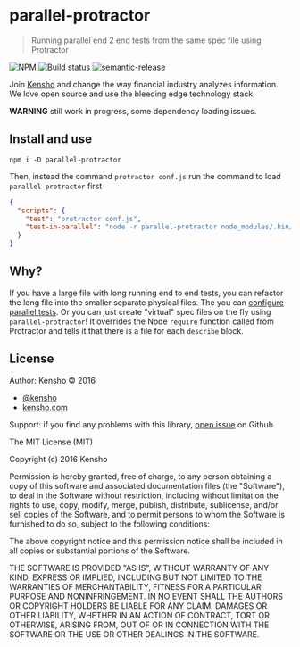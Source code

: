 # parallel-protractor

> Running parallel end 2 end tests from the same spec file using Protractor

[![NPM][parallel-protractor-icon] ][parallel-protractor-url]
[![Build status][parallel-protractor-ci-image] ][parallel-protractor-ci-url]
[![semantic-release][semantic-image] ][semantic-url]

Join [Kensho](https://kensho.com/#/careers) and change the way financial industry analyzes information.
We love open source and use the bleeding edge technology stack.

[parallel-protractor-icon]: https://nodei.co/npm/parallel-protractor.png?downloads=true
[parallel-protractor-url]: https://npmjs.org/package/parallel-protractor
[parallel-protractor-ci-image]: https://travis-ci.org/kensho/parallel-protractor.png?branch=master
[parallel-protractor-ci-url]: https://travis-ci.org/kensho/parallel-protractor
[semantic-image]: https://img.shields.io/badge/%20%20%F0%9F%93%A6%F0%9F%9A%80-semantic--release-e10079.svg
[semantic-url]: https://github.com/semantic-release/semantic-release

**WARNING** still work in progress, some dependency loading issues.

## Install and use

```
npm i -D parallel-protractor
```

Then, instead the command `protractor conf.js` run the command to load `parallel-protractor`
first

```json
{
  "scripts": {
    "test": "protractor conf.js",
    "test-in-parallel": "node -r parallel-protractor node_modules/.bin/protractor conf.js"
  }
}
```

## Why?

If you have a large file with long running end to end tests, you can refactor the long file 
into the smaller separate physical files. The you can 
[configure parallel tests](http://blog.yodersolutions.com/run-protractor-tests-in-parallel/).
Or you can just create "virtual" spec files on the fly using `parallel-protractor`! It overrides
the Node `require` function called from Protractor and tells it that there is a file for each
`describe` block.

## License

Author: Kensho &copy; 2016

* [@kensho](https://twitter.com/kensho)
* [kensho.com](http://kensho.com)

Support: if you find any problems with this library,
[open issue](https://github.com/kensho/parallel-protractor/issues) on Github

The MIT License (MIT)

Copyright (c) 2016 Kensho

Permission is hereby granted, free of charge, to any person obtaining a copy of
this software and associated documentation files (the "Software"), to deal in
the Software without restriction, including without limitation the rights to
use, copy, modify, merge, publish, distribute, sublicense, and/or sell copies of
the Software, and to permit persons to whom the Software is furnished to do so,
subject to the following conditions:

The above copyright notice and this permission notice shall be included in all
copies or substantial portions of the Software.

THE SOFTWARE IS PROVIDED "AS IS", WITHOUT WARRANTY OF ANY KIND, EXPRESS OR
IMPLIED, INCLUDING BUT NOT LIMITED TO THE WARRANTIES OF MERCHANTABILITY, FITNESS
FOR A PARTICULAR PURPOSE AND NONINFRINGEMENT. IN NO EVENT SHALL THE AUTHORS OR
COPYRIGHT HOLDERS BE LIABLE FOR ANY CLAIM, DAMAGES OR OTHER LIABILITY, WHETHER
IN AN ACTION OF CONTRACT, TORT OR OTHERWISE, ARISING FROM, OUT OF OR IN
CONNECTION WITH THE SOFTWARE OR THE USE OR OTHER DEALINGS IN THE SOFTWARE.
